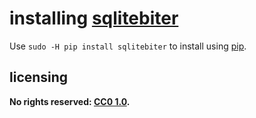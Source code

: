 # installing [sqlitebiter]
Use `sudo -H pip install sqlitebiter` to install using [pip](https://pip.pypa.io/en/stable/).

## licensing
**No rights reserved: [CC0 1.0](https://creativecommons.org/publicdomain/zero/1.0/).**

[sqlitebiter]: https://github.com/thombashi/sqlitebiter
